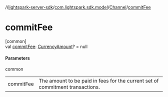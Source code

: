 //[lightspark-server-sdk](../../../index.md)/[com.lightspark.sdk.model](../index.md)/[Channel](index.md)/[commitFee](commit-fee.md)

# commitFee

[common]\
val [commitFee](commit-fee.md): [CurrencyAmount](../-currency-amount/index.md)? = null

#### Parameters

common

| | |
|---|---|
| commitFee | The amount to be paid in fees for the current set of commitment transactions. |
